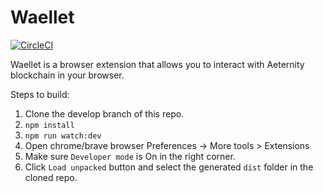 # Waellet

[![CircleCI](https://circleci.com/gh/waellet/waellet/tree/develop.svg?style=svg)](https://circleci.com/gh/waellet/waellet/tree/develop)

Waellet is a browser extension that allows you to interact with Aeternity blockchain in your browser.


Steps to build:

1. Clone the develop branch of this repo.
2. `npm install`
3. `npm run watch:dev`
4. Open chrome/brave browser Preferences -> More tools > Extensions
5. Make sure `Developer mode` is On in the right corner.
6. Click `Load unpacked` button and select the generated `dist` folder in the cloned repo.

